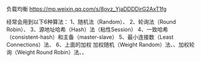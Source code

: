 负载均衡
https://mp.weixin.qq.com/s/8ovz_YjaDDDDirG2AxT1fg

经常会用到以下6种算法：
1、随机法（Random）、
2、轮询法（Round Robin）、
3、源地址哈希（Hash）法（粘性Session）
4、一致哈希（consistent-hash）和主备（master-slave）
5、最小连接数（Least Connections）法、
6、上面的加权
加权随机（Weight Random）法、、加权轮询（Weight Round Robin）法、、




